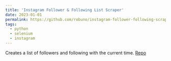 ```yaml
---
title: 'Instagram Follower & Following List Scraper'
date: 2023-01-01
permalink: https://github.com/robuno/instagram-follower-following-scraper
tags:
  - python
  - selenium
  - instagram
---
```


Creates a list of followers and following with the current time.
[Repo](https://github.com/robuno/instagram-follower-following-scraper)